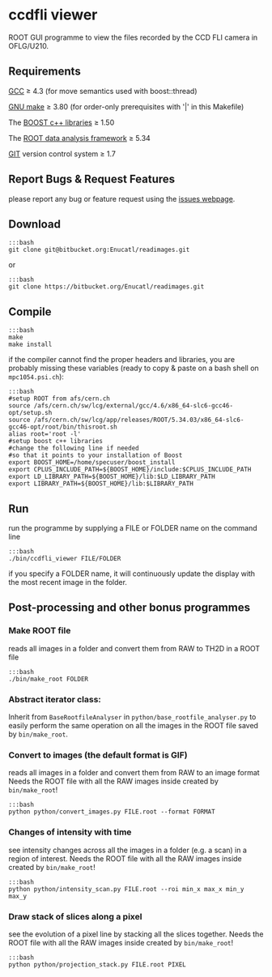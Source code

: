 # ccdfli viewer

ROOT GUI programme to view the files recorded by the CCD
FLI camera in OFLG/U210.


## Requirements

[GCC](gcc.gnu.org "GCC homepage") ≥ 4.3 (for move semantics used with boost::thread)

[GNU make](www.gnu.org/software/make/ "make homepage") ≥ 3.80 (for order-only prerequisites with '|' in this Makefile)

The [BOOST c++ libraries](http://www.boost.org "BOOST homepage") ≥ 1.50

The [ROOT data analysis framework](http://root.cern.ch "ROOT homepage") ≥ 5.34

[GIT](http://git-scm.com/ "GIT homepage") version control system ≥ 1.7


## Report Bugs & Request Features

please report any bug or feature request using the [issues webpage](https://bitbucket.org/Enucatl/readimages/issues/new).


## Download

    :::bash
    git clone git@bitbucket.org:Enucatl/readimages.git

or

    :::bash
    git clone https://bitbucket.org/Enucatl/readimages.git

## Compile

    :::bash
    make
    make install


if the compiler cannot find the proper headers and libraries, you are
    probably missing these variables (ready to copy & paste on a bash shell
    on `mpc1054.psi.ch`):

    :::bash
    #setup ROOT from afs/cern.ch
    source /afs/cern.ch/sw/lcg/external/gcc/4.6/x86_64-slc6-gcc46-opt/setup.sh
    source /afs/cern.ch/sw/lcg/app/releases/ROOT/5.34.03/x86_64-slc6-gcc46-opt/root/bin/thisroot.sh
    alias root='root -l'
    #setup boost c++ libraries
    #change the following line if needed
    #so that it points to your installation of Boost
    export BOOST_HOME=/home/specuser/boost_install
    export CPLUS_INCLUDE_PATH=${BOOST_HOME}/include:$CPLUS_INCLUDE_PATH
    export LD_LIBRARY_PATH=${BOOST_HOME}/lib:$LD_LIBRARY_PATH
    export LIBRARY_PATH=${BOOST_HOME}/lib:$LIBRARY_PATH


## Run

run the programme by supplying a FILE or FOLDER name on the command line

    :::bash
    ./bin/ccdfli_viewer FILE/FOLDER

if you specify a FOLDER name, it will continuously update the display with
    the most recent image in the folder.


## Post-processing and other bonus programmes

### Make ROOT file
reads all images in a folder and convert them from RAW to TH2D in a ROOT file 

    :::bash
    ./bin/make_root FOLDER

### Abstract iterator class:
Inherit from `BaseRootfileAnalyser` in `python/base_rootfile_analyser.py` to
easily perform the same operation on all the images in the ROOT file saved
by `bin/make_root`.

### Convert to images (the default format is GIF)
reads all images in a folder and convert them from RAW to an image format
Needs the ROOT file with all the RAW images inside created by `bin/make_root`!

    :::bash
    python python/convert_images.py FILE.root --format FORMAT

### Changes of intensity with time
see intensity changes across all the images in a folder (e.g. a scan) in 
a region of interest.
Needs the ROOT file with all the RAW images inside created by `bin/make_root`!

    :::bash
    python python/intensity_scan.py FILE.root --roi min_x max_x min_y max_y

### Draw stack of slices along a pixel
see the evolution of a pixel line by stacking all the slices together.
Needs the ROOT file with all the RAW images inside created by `bin/make_root`!

    :::bash
    python python/projection_stack.py FILE.root PIXEL
